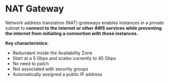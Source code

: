 # NAT Gateway

Network address translation (NAT) grateways enables instances in a private subnet to **connect to the internet or other AWS services while preventing the internet from initiating a connection with those instances.**&#x20;

**Key characteristics:**

* Redundant inside the Availability Zone
* Start at a 5 Gbps and scales currently to 45 Gbps
* No need to patch
* Not associated with security groups
* Automatically assigned a public IP address



